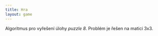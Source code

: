 ```yaml
---
title: Hra
layout: game
---
```


Algoritmus pro vyřešení úlohy *puzzle 8*. Problém je řešen na matici 3x3.